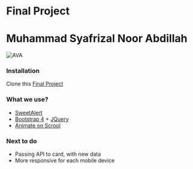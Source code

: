 # Final Project

# Muhammad Syafrizal Noor Abdillah 
![AVA](https://i.ibb.co/HVcq4sb/rsz-avataa2ars.png)
 
 ### Installation
 Clone this [Final Project](https://github.com/muhammadsyafr/Final-Project)
 
 ### What we use?
 - [SweetAlert](https://sweetalert.js.org/)
 - [Bootstrap 4](https://getbootstrap.com/) + [JQuery](https://code.jquery.com/)
 - [Animate on Scrool](https://michalsnik.github.io/aos/)
 
 ### Next to do
 - Passing API to card, with new data 
 - More responsive for each mobile device

